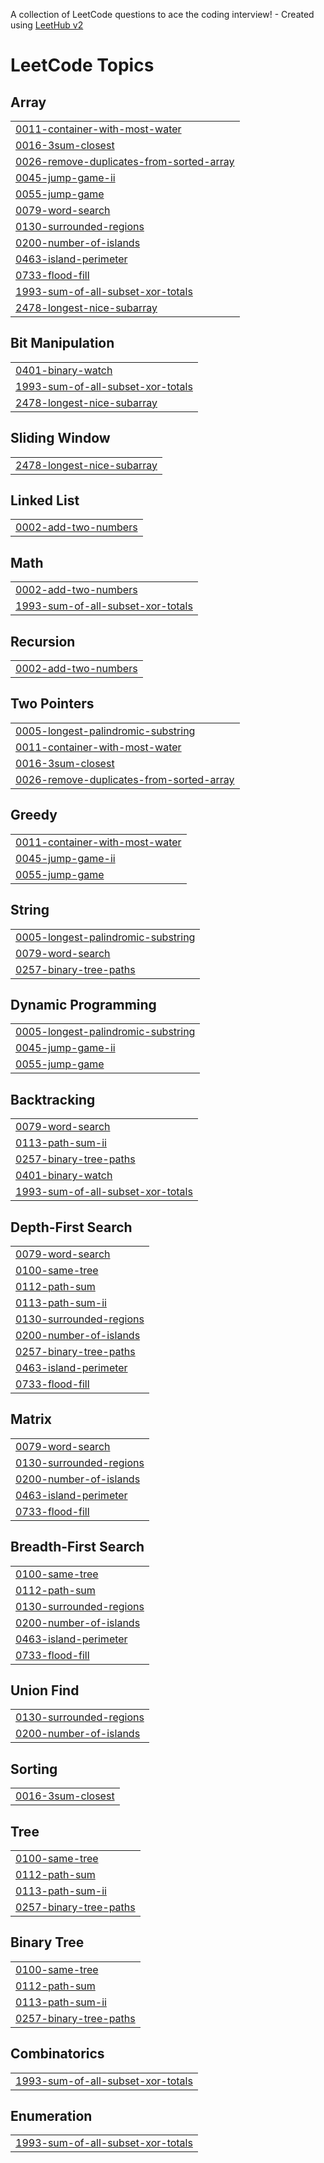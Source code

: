 A collection of LeetCode questions to ace the coding interview! - Created using [LeetHub v2](https://github.com/arunbhardwaj/LeetHub-2.0)
<!---LeetCode Topics Start-->
# LeetCode Topics
## Array
|  |
| ------- |
| [0011-container-with-most-water](https://github.com/bw-99/leetcode/tree/master/0011-container-with-most-water) |
| [0016-3sum-closest](https://github.com/bw-99/leetcode/tree/master/0016-3sum-closest) |
| [0026-remove-duplicates-from-sorted-array](https://github.com/bw-99/leetcode/tree/master/0026-remove-duplicates-from-sorted-array) |
| [0045-jump-game-ii](https://github.com/bw-99/leetcode/tree/master/0045-jump-game-ii) |
| [0055-jump-game](https://github.com/bw-99/leetcode/tree/master/0055-jump-game) |
| [0079-word-search](https://github.com/bw-99/leetcode/tree/master/0079-word-search) |
| [0130-surrounded-regions](https://github.com/bw-99/leetcode/tree/master/0130-surrounded-regions) |
| [0200-number-of-islands](https://github.com/bw-99/leetcode/tree/master/0200-number-of-islands) |
| [0463-island-perimeter](https://github.com/bw-99/leetcode/tree/master/0463-island-perimeter) |
| [0733-flood-fill](https://github.com/bw-99/leetcode/tree/master/0733-flood-fill) |
| [1993-sum-of-all-subset-xor-totals](https://github.com/bw-99/leetcode/tree/master/1993-sum-of-all-subset-xor-totals) |
| [2478-longest-nice-subarray](https://github.com/bw-99/leetcode/tree/master/2478-longest-nice-subarray) |
## Bit Manipulation
|  |
| ------- |
| [0401-binary-watch](https://github.com/bw-99/leetcode/tree/master/0401-binary-watch) |
| [1993-sum-of-all-subset-xor-totals](https://github.com/bw-99/leetcode/tree/master/1993-sum-of-all-subset-xor-totals) |
| [2478-longest-nice-subarray](https://github.com/bw-99/leetcode/tree/master/2478-longest-nice-subarray) |
## Sliding Window
|  |
| ------- |
| [2478-longest-nice-subarray](https://github.com/bw-99/leetcode/tree/master/2478-longest-nice-subarray) |
## Linked List
|  |
| ------- |
| [0002-add-two-numbers](https://github.com/bw-99/leetcode/tree/master/0002-add-two-numbers) |
## Math
|  |
| ------- |
| [0002-add-two-numbers](https://github.com/bw-99/leetcode/tree/master/0002-add-two-numbers) |
| [1993-sum-of-all-subset-xor-totals](https://github.com/bw-99/leetcode/tree/master/1993-sum-of-all-subset-xor-totals) |
## Recursion
|  |
| ------- |
| [0002-add-two-numbers](https://github.com/bw-99/leetcode/tree/master/0002-add-two-numbers) |
## Two Pointers
|  |
| ------- |
| [0005-longest-palindromic-substring](https://github.com/bw-99/leetcode/tree/master/0005-longest-palindromic-substring) |
| [0011-container-with-most-water](https://github.com/bw-99/leetcode/tree/master/0011-container-with-most-water) |
| [0016-3sum-closest](https://github.com/bw-99/leetcode/tree/master/0016-3sum-closest) |
| [0026-remove-duplicates-from-sorted-array](https://github.com/bw-99/leetcode/tree/master/0026-remove-duplicates-from-sorted-array) |
## Greedy
|  |
| ------- |
| [0011-container-with-most-water](https://github.com/bw-99/leetcode/tree/master/0011-container-with-most-water) |
| [0045-jump-game-ii](https://github.com/bw-99/leetcode/tree/master/0045-jump-game-ii) |
| [0055-jump-game](https://github.com/bw-99/leetcode/tree/master/0055-jump-game) |
## String
|  |
| ------- |
| [0005-longest-palindromic-substring](https://github.com/bw-99/leetcode/tree/master/0005-longest-palindromic-substring) |
| [0079-word-search](https://github.com/bw-99/leetcode/tree/master/0079-word-search) |
| [0257-binary-tree-paths](https://github.com/bw-99/leetcode/tree/master/0257-binary-tree-paths) |
## Dynamic Programming
|  |
| ------- |
| [0005-longest-palindromic-substring](https://github.com/bw-99/leetcode/tree/master/0005-longest-palindromic-substring) |
| [0045-jump-game-ii](https://github.com/bw-99/leetcode/tree/master/0045-jump-game-ii) |
| [0055-jump-game](https://github.com/bw-99/leetcode/tree/master/0055-jump-game) |
## Backtracking
|  |
| ------- |
| [0079-word-search](https://github.com/bw-99/leetcode/tree/master/0079-word-search) |
| [0113-path-sum-ii](https://github.com/bw-99/leetcode/tree/master/0113-path-sum-ii) |
| [0257-binary-tree-paths](https://github.com/bw-99/leetcode/tree/master/0257-binary-tree-paths) |
| [0401-binary-watch](https://github.com/bw-99/leetcode/tree/master/0401-binary-watch) |
| [1993-sum-of-all-subset-xor-totals](https://github.com/bw-99/leetcode/tree/master/1993-sum-of-all-subset-xor-totals) |
## Depth-First Search
|  |
| ------- |
| [0079-word-search](https://github.com/bw-99/leetcode/tree/master/0079-word-search) |
| [0100-same-tree](https://github.com/bw-99/leetcode/tree/master/0100-same-tree) |
| [0112-path-sum](https://github.com/bw-99/leetcode/tree/master/0112-path-sum) |
| [0113-path-sum-ii](https://github.com/bw-99/leetcode/tree/master/0113-path-sum-ii) |
| [0130-surrounded-regions](https://github.com/bw-99/leetcode/tree/master/0130-surrounded-regions) |
| [0200-number-of-islands](https://github.com/bw-99/leetcode/tree/master/0200-number-of-islands) |
| [0257-binary-tree-paths](https://github.com/bw-99/leetcode/tree/master/0257-binary-tree-paths) |
| [0463-island-perimeter](https://github.com/bw-99/leetcode/tree/master/0463-island-perimeter) |
| [0733-flood-fill](https://github.com/bw-99/leetcode/tree/master/0733-flood-fill) |
## Matrix
|  |
| ------- |
| [0079-word-search](https://github.com/bw-99/leetcode/tree/master/0079-word-search) |
| [0130-surrounded-regions](https://github.com/bw-99/leetcode/tree/master/0130-surrounded-regions) |
| [0200-number-of-islands](https://github.com/bw-99/leetcode/tree/master/0200-number-of-islands) |
| [0463-island-perimeter](https://github.com/bw-99/leetcode/tree/master/0463-island-perimeter) |
| [0733-flood-fill](https://github.com/bw-99/leetcode/tree/master/0733-flood-fill) |
## Breadth-First Search
|  |
| ------- |
| [0100-same-tree](https://github.com/bw-99/leetcode/tree/master/0100-same-tree) |
| [0112-path-sum](https://github.com/bw-99/leetcode/tree/master/0112-path-sum) |
| [0130-surrounded-regions](https://github.com/bw-99/leetcode/tree/master/0130-surrounded-regions) |
| [0200-number-of-islands](https://github.com/bw-99/leetcode/tree/master/0200-number-of-islands) |
| [0463-island-perimeter](https://github.com/bw-99/leetcode/tree/master/0463-island-perimeter) |
| [0733-flood-fill](https://github.com/bw-99/leetcode/tree/master/0733-flood-fill) |
## Union Find
|  |
| ------- |
| [0130-surrounded-regions](https://github.com/bw-99/leetcode/tree/master/0130-surrounded-regions) |
| [0200-number-of-islands](https://github.com/bw-99/leetcode/tree/master/0200-number-of-islands) |
## Sorting
|  |
| ------- |
| [0016-3sum-closest](https://github.com/bw-99/leetcode/tree/master/0016-3sum-closest) |
## Tree
|  |
| ------- |
| [0100-same-tree](https://github.com/bw-99/leetcode/tree/master/0100-same-tree) |
| [0112-path-sum](https://github.com/bw-99/leetcode/tree/master/0112-path-sum) |
| [0113-path-sum-ii](https://github.com/bw-99/leetcode/tree/master/0113-path-sum-ii) |
| [0257-binary-tree-paths](https://github.com/bw-99/leetcode/tree/master/0257-binary-tree-paths) |
## Binary Tree
|  |
| ------- |
| [0100-same-tree](https://github.com/bw-99/leetcode/tree/master/0100-same-tree) |
| [0112-path-sum](https://github.com/bw-99/leetcode/tree/master/0112-path-sum) |
| [0113-path-sum-ii](https://github.com/bw-99/leetcode/tree/master/0113-path-sum-ii) |
| [0257-binary-tree-paths](https://github.com/bw-99/leetcode/tree/master/0257-binary-tree-paths) |
## Combinatorics
|  |
| ------- |
| [1993-sum-of-all-subset-xor-totals](https://github.com/bw-99/leetcode/tree/master/1993-sum-of-all-subset-xor-totals) |
## Enumeration
|  |
| ------- |
| [1993-sum-of-all-subset-xor-totals](https://github.com/bw-99/leetcode/tree/master/1993-sum-of-all-subset-xor-totals) |
<!---LeetCode Topics End-->